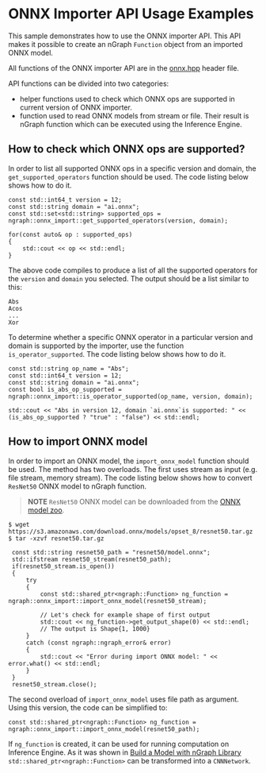 # ONNX Importer API Usage Examples

This sample demonstrates how to use the ONNX importer API.
This API makes it possible to create an nGraph `Function` object from an imported ONNX model.

All functions of the ONNX importer API are in the [onnx.hpp][onnx_header] header file.

API functions can be divided into two categories:
* helper functions used to check which ONNX ops are supported in current version of ONNX importer.
* function used to read ONNX models from stream or file. Their result is nGraph function which can be executed using the Inference Engine.

## How to check which ONNX ops are supported?

In order to list all supported ONNX ops in a specific version and domain, the `get_supported_operators` function should be used.
The code listing below shows how to do it.
```
const std::int64_t version = 12;
const std::string domain = "ai.onnx";
const std::set<std::string> supported_ops = ngraph::onnx_import::get_supported_operators(version, domain);

for(const auto& op : supported_ops)
{
    std::cout << op << std::endl;
}
```
The above code compiles to produce a list of all the supported operators for the `version` and `domain` you selected. The output should be a list similar to this:
```
Abs
Acos
...
Xor
```

To determine whether a specific ONNX operator in a particular version and domain is supported by the importer, use the function `is_operator_supported`.
The code listing below shows how to do it.
```
const std::string op_name = "Abs";
const std::int64_t version = 12;
const std::string domain = "ai.onnx";
const bool is_abs_op_supported = ngraph::onnx_import::is_operator_supported(op_name, version, domain);

std::cout << "Abs in version 12, domain `ai.onnx`is supported: " << (is_abs_op_supported ? "true" : "false") << std::endl;
```

## How to import ONNX model
In order to import an ONNX model, the `import_onnx_model` function should be used.
The method has two overloads.
The first uses stream as input (e.g. file stream, memory stream).
The code listing below shows how to convert `ResNet50` ONNX model to nGraph function.

> **NOTE** `ResNet50` ONNX model can be downloaded from the [ONNX model zoo][onnx_model_zoo].
```
$ wget https://s3.amazonaws.com/download.onnx/models/opset_8/resnet50.tar.gz
$ tar -xzvf resnet50.tar.gz
```

```
 const std::string resnet50_path = "resnet50/model.onnx";
 std::ifstream resnet50_stream(resnet50_path);
 if(resnet50_stream.is_open())
 {
     try
     {
         const std::shared_ptr<ngraph::Function> ng_function = ngraph::onnx_import::import_onnx_model(resnet50_stream);

         // Let's check for example shape of first output
         std::cout << ng_function->get_output_shape(0) << std::endl;
         // The output is Shape{1, 1000}
     }
     catch (const ngraph::ngraph_error& error)
     {
         std::cout << "Error during import ONNX model: " << error.what() << std::endl;
     }
 }
 resnet50_stream.close();
```

The second overload of `import_onnx_model` uses file path as argument.
Using this version, the code can be simplified to:
```
const std::shared_ptr<ngraph::Function> ng_function = ngraph::onnx_import::import_onnx_model(resnet50_path);
```

If `ng_function` is created, it can be used for running computation on Inference Engine.
As it was shown in [Build a Model with nGraph Library][build_ngraph] `std::shared_ptr<ngraph::Function>` can be transformed into a `CNNNetwork`.

[onnx_header]: https://github.com/NervanaSystems/ngraph/blob/master/src/ngraph/frontend/onnx_import/onnx.hpp
[onnx_model_zoo]: https://github.com/onnx/models
[build_ngraph]: https://docs.openvinotoolkit.org/latest/_docs_IE_DG_nGraphTutorial.html
